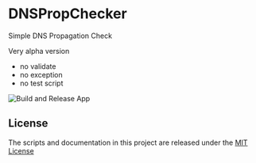 # DNSPropChecker
Simple DNS Propagation Check

Very alpha version 
- no validate
- no exception
- no test script

![Build and Release App](https://github.com/fordantitrust/DNSPropChecker/workflows/Build%20and%20Release%20App/badge.svg?branch=release)

## License
The scripts and documentation in this project are released under the [MIT License](LICENSE)
